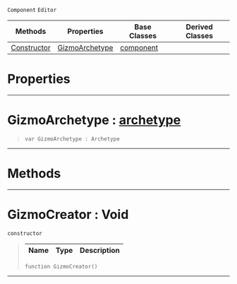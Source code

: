 `Component` `Editor`



|Methods|Properties|Base Classes|Derived Classes|
|---|---|---|---|
|[ Constructor](gizmocreator.md#gizmocreator-void)|[ GizmoArchetype](gizmocreator.md#gizmoarchetype-zilch-engi)|[component](component.md)| |


 #  Properties


---  
 #  GizmoArchetype : [archetype](archetype.md)

> 
> ```TS:Nada
> var GizmoArchetype : Archetype


---  
 #  Methods


---  
 #  GizmoCreator : Void

 `constructor`

> 
> |Name|Type|Description|
> |---|---|---|
> ```TS:Nada
> function GizmoCreator()
> ``` 


---  
 

 